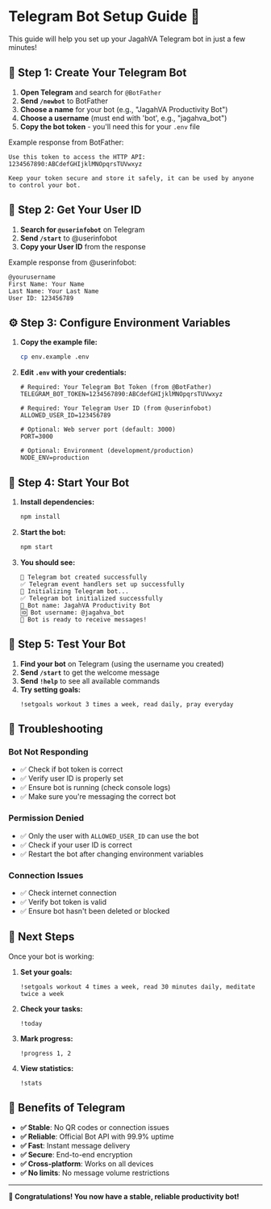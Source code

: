 # Telegram Bot Setup Guide 🚀

This guide will help you set up your JagahVA Telegram bot in just a few minutes!

## 📱 Step 1: Create Your Telegram Bot

1. **Open Telegram** and search for `@BotFather`
2. **Send `/newbot`** to BotFather
3. **Choose a name** for your bot (e.g., "JagahVA Productivity Bot")
4. **Choose a username** (must end with 'bot', e.g., "jagahva_bot")
5. **Copy the bot token** - you'll need this for your `.env` file

Example response from BotFather:
```
Use this token to access the HTTP API:
1234567890:ABCdefGHIjklMNOpqrsTUVwxyz

Keep your token secure and store it safely, it can be used by anyone to control your bot.
```

## 👤 Step 2: Get Your User ID

1. **Search for `@userinfobot`** on Telegram
2. **Send `/start`** to @userinfobot
3. **Copy your User ID** from the response

Example response from @userinfobot:
```
@yourusername
First Name: Your Name
Last Name: Your Last Name
User ID: 123456789
```

## ⚙️ Step 3: Configure Environment Variables

1. **Copy the example file:**
   ```bash
   cp env.example .env
   ```

2. **Edit `.env` with your credentials:**
   ```env
   # Required: Your Telegram Bot Token (from @BotFather)
   TELEGRAM_BOT_TOKEN=1234567890:ABCdefGHIjklMNOpqrsTUVwxyz

   # Required: Your Telegram User ID (from @userinfobot)
   ALLOWED_USER_ID=123456789

   # Optional: Web server port (default: 3000)
   PORT=3000

   # Optional: Environment (development/production)
   NODE_ENV=production
   ```

## 🚀 Step 4: Start Your Bot

1. **Install dependencies:**
   ```bash
   npm install
   ```

2. **Start the bot:**
   ```bash
   npm start
   ```

3. **You should see:**
   ```
   🤖 Telegram bot created successfully
   ✅ Telegram event handlers set up successfully
   🔄 Initializing Telegram bot...
   ✅ Telegram bot initialized successfully
   🤖 Bot name: JagahVA Productivity Bot
   🆔 Bot username: @jagahva_bot
   📱 Bot is ready to receive messages!
   ```

## 📱 Step 5: Test Your Bot

1. **Find your bot** on Telegram (using the username you created)
2. **Send `/start`** to get the welcome message
3. **Send `!help`** to see all available commands
4. **Try setting goals:**
   ```
   !setgoals workout 3 times a week, read daily, pray everyday
   ```

## 🔧 Troubleshooting

### Bot Not Responding
- ✅ Check if bot token is correct
- ✅ Verify user ID is properly set
- ✅ Ensure bot is running (check console logs)
- ✅ Make sure you're messaging the correct bot

### Permission Denied
- ✅ Only the user with `ALLOWED_USER_ID` can use the bot
- ✅ Check if your user ID is correct
- ✅ Restart the bot after changing environment variables

### Connection Issues
- ✅ Check internet connection
- ✅ Verify bot token is valid
- ✅ Ensure bot hasn't been deleted or blocked

## 🎯 Next Steps

Once your bot is working:

1. **Set your goals:**
   ```
   !setgoals workout 4 times a week, read 30 minutes daily, meditate twice a week
   ```

2. **Check your tasks:**
   ```
   !today
   ```

3. **Mark progress:**
   ```
   !progress 1, 2
   ```

4. **View statistics:**
   ```
   !stats
   ```

## 🌟 Benefits of Telegram

- **✅ Stable**: No QR codes or connection issues
- **✅ Reliable**: Official Bot API with 99.9% uptime
- **✅ Fast**: Instant message delivery
- **✅ Secure**: End-to-end encryption
- **✅ Cross-platform**: Works on all devices
- **✅ No limits**: No message volume restrictions

---

**🎉 Congratulations! You now have a stable, reliable productivity bot!** 